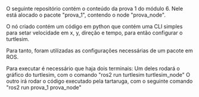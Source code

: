 O seguinte repositório contém o conteúdo da prova 1 do módulo 6.
Nele está alocado o pacote "prova_1", contendo o node "prova_node". 

O nó criado contém um código em python que contém uma CLI simples para setar velocidade em x, y, direção e tempo, para então configurar o turtlesim.

Para tanto, foram utilizadas as configurações necessárias de um pacote em ROS.

Para executar é necessário que haja dois terminais: Um deles rodará o gráfico do turtlesim, com o comando "ros2 run turtlesim turtlesim_node" O outro irá rodar o código executado pela tartaruga, com o seguinte comando "ros2 run prova_1 prova_node"


